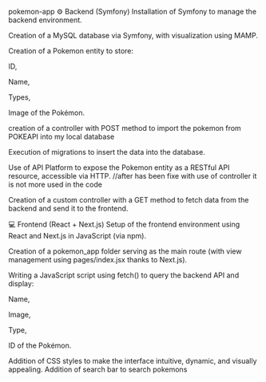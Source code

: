 pokemon-app
⚙️ Backend (Symfony)
Installation of Symfony to manage the backend environment.

Creation of a MySQL database via Symfony, with visualization using MAMP.

Creation of a Pokemon entity to store:

ID,

Name,

Types,

Image of the Pokémon.


creation of a controller with POST method to import the pokemon from POKEAPI into my local database

Execution of migrations to insert the data into the database.

Use of API Platform to expose the Pokemon entity as a RESTful API resource, accessible via HTTP. //after has been fixe with use of controller it is not more used in the code 

Creation of a custom controller with a GET method to fetch data from the backend and send it to the frontend.

💻 Frontend (React + Next.js)
Setup of the frontend environment using React and Next.js in JavaScript (via npm).

Creation of a pokemon_app folder serving as the main route (with view management using pages/index.jsx thanks to Next.js).

Writing a JavaScript script using fetch() to query the backend API and display:

Name,

Image,

Type,

ID of the Pokémon.

Addition of CSS styles to make the interface intuitive, dynamic, and visually appealing.
Addition of search bar to search pokemons 